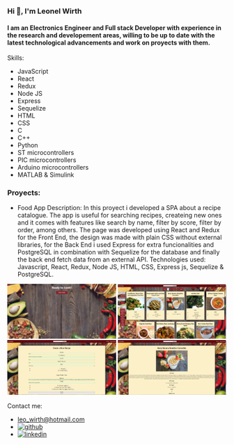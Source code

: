### Hi 👋, I'm Leonel Wirth
#### I am an Electronics Engineer and Full stack Developer with experience in the research and developement areas, willing to be up to date with the latest technological advancements and work on proyects with them.

Skills:
* JavaScript
* React
* Redux
* Node JS
* Express
* Sequelize
* HTML
* CSS
* C
* C++
* Python
* ST microcontrollers
* PIC microcontrollers
* Arduino microcontrollers
* MATLAB & Simulink

### Proyects:

* Food App
Description: In this proyect i developed a SPA about a recipe catalogue. The app is useful for searching recipes, createing new ones and it comes with features like search by name, filter by score, filter by order, among others.
The page was developed using React and Redux for the Front End, the design was made with plain CSS without external libraries, for the Back End i used Express for extra funcionalities and PostgreSQL in combination with Sequelize for the database and finally the back end fetch data from an external API.
Technologies used: Javascript, React, Redux, Node JS, HTML, CSS, Express js, Sequelize & PostgreSQL.

<img src='https://github.com/LeonelWirth/LeonelWirth/blob/main/Landing.PNG?raw=true' alt='Not Found' width='250'> <img src='https://github.com/LeonelWirth/LeonelWirth/blob/main/Home.PNG?raw=true' alt='Not Found' width='250'> <img src='https://github.com/LeonelWirth/LeonelWirth/blob/main/NewRecipe.PNG?raw=true' alt='Not Found' width='250'> <img src='https://github.com/LeonelWirth/LeonelWirth/blob/main/Recipe.PNG?raw=true' alt='Not Found' width='250'>


Contact me:
* leo_wirth@hotmail.com
* [<img src='https://cdn.jsdelivr.net/npm/simple-icons@3.0.1/icons/github.svg' alt='github' height='40'>](https://github.com/LeonelWirth)  
* [<img src='https://cdn.jsdelivr.net/npm/simple-icons@3.0.1/icons/linkedin.svg' alt='linkedin' height='40'>](https://www.linkedin.com/in/leonel-wirth/)  

